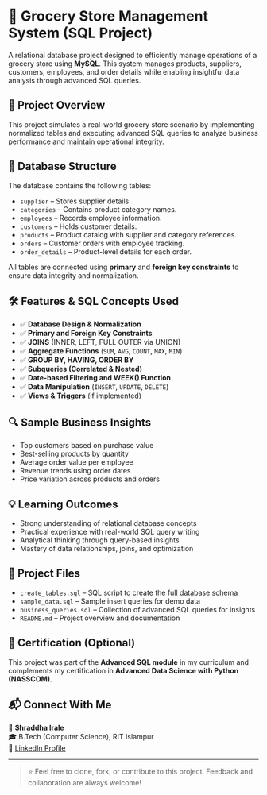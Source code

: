 # 🛒 Grocery Store Management System (SQL Project)

A relational database project designed to efficiently manage operations of a grocery store using **MySQL**. This system manages products, suppliers, customers, employees, and order details while enabling insightful data analysis through advanced SQL queries.

## 📌 Project Overview

This project simulates a real-world grocery store scenario by implementing normalized tables and executing advanced SQL queries to analyze business performance and maintain operational integrity.

## 🧱 Database Structure

The database contains the following tables:

- `supplier` – Stores supplier details.
- `categories` – Contains product category names.
- `employees` – Records employee information.
- `customers` – Holds customer details.
- `products` – Product catalog with supplier and category references.
- `orders` – Customer orders with employee tracking.
- `order_details` – Product-level details for each order.

All tables are connected using **primary** and **foreign key constraints** to ensure data integrity and normalization.

## 🛠️ Features & SQL Concepts Used

- ✅ **Database Design & Normalization**
- ✅ **Primary and Foreign Key Constraints**
- ✅ **JOINS** (INNER, LEFT, FULL OUTER via UNION)
- ✅ **Aggregate Functions** (`SUM`, `AVG`, `COUNT`, `MAX`, `MIN`)
- ✅ **GROUP BY, HAVING, ORDER BY**
- ✅ **Subqueries (Correlated & Nested)**
- ✅ **Date-based Filtering and WEEK() Function**
- ✅ **Data Manipulation** (`INSERT`, `UPDATE`, `DELETE`)
- ✅ **Views & Triggers** (if implemented)

## 🔍 Sample Business Insights

- Top customers based on purchase value
- Best-selling products by quantity
- Average order value per employee
- Revenue trends using order dates
- Price variation across products and orders

## 💡 Learning Outcomes

- Strong understanding of relational database concepts
- Practical experience with real-world SQL query writing
- Analytical thinking through query-based insights
- Mastery of data relationships, joins, and optimization

## 📁 Project Files

- `create_tables.sql` – SQL script to create the full database schema
- `sample_data.sql` – Sample insert queries for demo data
- `business_queries.sql` – Collection of advanced SQL queries for insights
- `README.md` – Project overview and documentation

## 📜 Certification (Optional)

This project was part of the **Advanced SQL module** in my curriculum and complements my certification in **Advanced Data Science with Python (NASSCOM)**.

## 📬 Connect With Me

👤 **Shraddha Irale**  
🎓 B.Tech (Computer Science), RIT Islampur  
🔗 [LinkedIn Profile](https://www.linkedin.com/in/shraddha-irale-953790229/) 

---

> ⭐ Feel free to clone, fork, or contribute to this project. Feedback and collaboration are always welcome!

